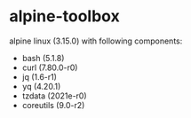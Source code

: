 # alpine-toolbox

alpine linux (3.15.0) with following components:

- bash (5.1.8)
- curl (7.80.0-r0)
- jq (1.6-r1)
- yq (4.20.1)
- tzdata (2021e-r0)
- coreutils (9.0-r2)
